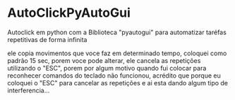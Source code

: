 # AutoClickPyAutoGui
Autoclick em python com a Biblioteca "pyautogui" para automatizar taréfas repetitivas de forma infinita

ele copia movimentos que voce faz em determinado tempo, coloquei como padrão 15 sec, porem voce pode alterar, ele cancela as repetições utilizando o "ESC", porem por algum motivo quando fui colocar para reconhecer comandos do teclado não funcionou, acrédito que porque eu coloquei o "ESC" para cancelar as repetições e ai esta dando algum tipo de interferencia...
